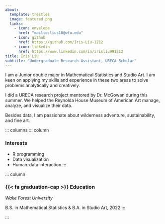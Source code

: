 ```yaml
---
about:
  template: trestles
  image: featured.png
  links:
    - icon: envelope
      href: "mailto:lius18@wfu.edu"
    - icon: github
      href: https://github.com/Iris-Liu-1212
    - icon: linkedin
      href: https://www.linkedin.com/in/irisliu991212
title: Iris Liu
subtitle: "Undergraduate Research Assistant, URECA Scholar"
---
```


I am a Junior double major in Mathematical Statistics and Studio Art. I am keen on applying my skills and experience in these two areas to solve problems analytically and creatively.

I did a URECA research project mentored by Dr. McGowan during this summer. We helped the Reynolda House Museum of American Art manage, analyze, and visualize their data.

Besides data, I am passionate about wilderness adventure, sustainability, and fine art.

::: columns
::: column
### Interests
- R programming
- Data visualization
- Human-data interaction
:::

::: column
### {{< fa graduation-cap >}} Education

*Wake Forest University*

B.S. in Mathematical Statistics &  B.A. in Studio Art, 2022
:::

:::

